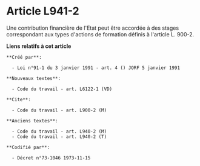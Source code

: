 # Article L941-2

Une contribution financière de l'Etat peut être accordée à des stages correspondant aux types d'actions de formation définis
à l'article L. 900-2.

**Liens relatifs à cet article**

	**Créé par**:

	  - Loi n°91-1 du 3 janvier 1991 - art. 4 () JORF 5 janvier 1991

	**Nouveaux textes**:

	  - Code du travail - art. L6122-1 (VD)

	**Cite**:

	  - Code du travail - art. L900-2 (M)

	**Anciens textes**:

	  - Code du travail - art. L940-2 (M)
	  - Code du travail - art. L940-2 (T)

	**Codifié par**:

	  - Décret n°73-1046 1973-11-15
